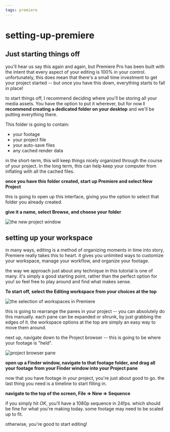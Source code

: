 ```yaml
---
tags: premiere
---
```


# setting-up-premiere

## Just starting things off
you'll hear us say this again and again, but Premiere Pro has been built with the intent that every aspect of your editing is 100% in your control. unfortunately, this does mean that there's a small time investment to get your project started -- but once you have this down, everything starts to fall in place!

to start things off, I recommend deciding where you'll be storing all your media assets. You have the option to put it wherever, but for now **I recommend creating a dedicated folder on your desktop** and we'll be putting everything there. 

This folder is going to contain: 
* your footage
* your project file
* your auto-save files
* any cached render data

in the short-term, this will keep things nicely organized through the course of your project. In the long term, this can help keep your computer from inflating with all the cached files.

**once you have this folder created, start up Premiere and select New Project**

this is going to open up this interface, giving you the option to select that folder you already created. 

**give it a name, select Browse, and choose your folder**

![the new project window](https://files.slack.com/files-pri/T0HTW3H0V-F032GD1ELUD/newprojectwindow.png?pub_secret=c71a0bc7a4)


## setting up your workspace

in many ways, editing is a method of organizing moments in time into story, Premiere really takes this to heart. it gives you unlimited ways to customize your workspace, manage your workflow, and organize your footage. 

the way we approach just about any technique in this tutorial is one of many. it's simply a good starting point, rather than the perfect option for you! so feel free to play around and find what makes sense.

**To start off, select the Editing workspace from your choices at the top** 

![the selection of workspaces in Premiere](https://files.slack.com/files-pri/T0HTW3H0V-F032MRZD220/workspaces.png?pub_secret=1e09b3bf80)

this is going to rearrange the panes in your project -- you can absolutely do this manually. each pane can be expanded or shrunk, by just grabbing the edges of it. the workspace options at the top are simply an easy way to move them around.

next up, navigate down to the Project browser -- this is going to be where your footage is "held". 

![project browser pane](https://files.slack.com/files-pri/T0HTW3H0V-F03399FH00G/projectwindow.png?pub_secret=e5ec123c15)

**open up a Finder window, navigate to that footage folder, and drag all your footage from your Finder window into your Project pane**

now that you have footage in your project, you're just about good to go. the last thing you need is a timeline to start filling in. 

**navigate to the top of the screen, File => New => Sequence** 

if you simply hit *OK*, you'll have a 1080p sequence in 24fps. which should be fine for what you're making today. some footage may need to be scaled up to fit.

otherwise, you're good to start editing!